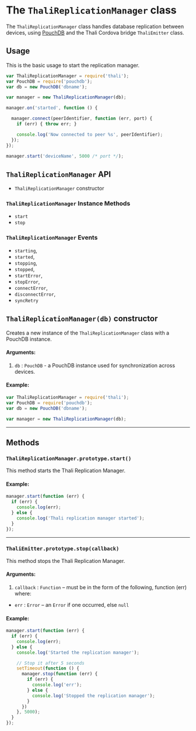 # The `ThaliReplicationManager` class

The `ThaliReplicationManager` class handles database replication between devices, using [PouchDB](http://pouchdb.com/) and the Thali Cordova bridge `ThaliEmitter` class.

## Usage

This is the basic usage to start the replication manager.

```js
var ThaliReplicationManager = require('thali');
var PouchDB = require('pouchdb');
var db = new PouchDB('dbname');

var manager = new ThaliReplicationManager(db);

manager.on('started', function () {

  manager.connect(peerIdentifier, function (err, port) {
    if (err) { throw err; }

    console.log('Now connected to peer %s', peerIdentifier);
  });
});

manager.start('deviceName', 5000 /* port */);
```

## `ThaliReplicationManager` API
- `ThaliReplicationManager` constructor

### `ThaliReplicationManager` Instance Methods
- `start`
- `stop`

### `ThaliReplicationManager` Events
- `starting`,
- `started`,
- `stopping`,
- `stopped`,
- `startError`,
- `stopError`,
- `connectError`,
- `disconnectError`,
- `syncRetry`

## `ThaliReplicationManager(db)` constructor

Creates a new instance of the `ThaliReplicationManager` class with a PouchDB instance.

#### Arguments:
1. `db` : `PouchDB` - a PouchDB instance used for synchronization across devices.

#### Example:

```js
var ThaliReplicationManager = require('thali');
var PouchDB = require('pouchdb');
var db = new PouchDB('dbname');

var manager = new ThaliReplicationManager(db);
```
***

## Methods

### `ThaliReplicationManager.prototype.start()`

This method starts the Thali Replication Manager.

#### Example:

```js
manager.start(function (err) {
  if (err) {
    console.log(err);
  } else {
    console.log('Thali replication manager started');
  }
});
```
***

### `ThaliEmitter.prototype.stop(callback)`

This method stops the Thali Replication Manager.

#### Arguments:

1. `callback` : `Function` – must be in the form of the following, function (err) where:
  - `err` : `Error` – an `Error` if one occurred, else `null`

#### Example:

```js
manager.start(function (err) {
  if (err) {
    console.log(err);
  } else {
    console.log('Started the replication manager');

    // Stop it after 5 seconds
    setTimeout(function () {
      manager.stop(function (err) {
        if (err) {
          console.log('err');
        } else {
          console.log('Stopped the replication manager');
        }
      })
    }, 5000);
  }
});
```
